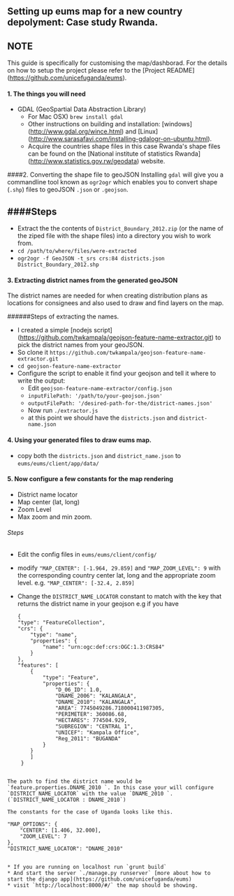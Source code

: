 Setting up eums map for a new country depolyment: Case study Rwanda.
---
## NOTE
This guide is specifically for customising the map/dashborad.  For the details on how to setup the project please refer to the [Project README] (https://github.com/unicefuganda/eums).

#### 1. The things you will need
* GDAL (GeoSpartial Data Abstraction Library) 
	* For Mac OSX) `brew install gdal`
	* Other instructions on building and installation: [windows] (http://www.gdal.org/wince.html) and [Linux] (http://www.sarasafavi.com/installing-gdalogr-on-ubuntu.html). 
	* Acquire the countries shape files in this case Rwanda's shape files can be found on the [National institute of statistics Rwanda] (http://www.statistics.gov.rw/geodata) website.

	
####2. Converting the shape file to geoJSON
Installing `gdal` will give you a commandline tool known as `ogr2ogr` which enables you to convert shape (`.shp`) files to geoJSON `.json` or `.geojson`.


####Steps
--
* Extract the the contents of `District_Boundary_2012.zip` (or the name of the ziped file with the shape files) into a directory you wish to work from.
* `cd /path/to/where/files/were-extracted` 
* `ogr2ogr -f GeoJSON -t_srs crs:84 districts.json District_Boundary_2012.shp`

#### 3. Extracting district names from the generated geoJSON
The district names are needed for when creating distribution plans as locations for consignees and also used to draw and find layers on the map.

######Steps of extracting the names.
* I created a simple [nodejs script] (https://github.com/twkampala/geojson-feature-name-extractor.git) to pick the district names from your geoJSON.
* So clone it `https://github.com/twkampala/geojson-feature-name-extractor.git`
* `cd geojson-feature-name-extractor`
* Configure the script to enable it find your geojson and tell it where to write the output:
	* Edit `geojson-feature-name-extractor/config.json`
	* `inputFilePath: '/path/to/your-geojson.json'`
	* `outputFilePath: '/desired-path-for-the/district-names.json'`
	* Now run `./extractor.js`
	* at this point we should have the `districts.json` and `district-name.json`

#### 4. Using your generated files to draw eums map.
* copy both the `districts.json` and `district_name.json` to `eums/eums/client/app/data/`


#### 5. Now configure a few constants for the map rendering
* District name locator
* Map center (lat, long)
* Zoom Level
* Max zoom and min zoom.

###### Steps
* Edit the config files in `eums/eums/client/config/`
* modify `"MAP_CENTER": [-1.964, 29.859]` and  `"MAP_ZOOM_LEVEL": 9` with the corresponding country center lat, long and the appropriate zoom level. e.g. `"MAP_CENTER": [-32.4, 2.859]`
* Change the `DISTRICT_NAME_LOCATOR` constant to match with the key that returns the district name in your geojson e.g if you have 


	```
	{
  "type": "FeatureCollection",
    "crs": {
        "type": "name",
        "properties": {
            "name": "urn:ogc:def:crs:OGC:1.3:CRS84"
        }
    },
    "features": [
        {
            "type": "Feature",
            "properties": {
                "D_06_ID": 1.0,
                "DNAME_2006": "KALANGALA",
                "DNAME_2010": "KALANGALA",
                "AREA": 7745049286.718000411987305,
                "PERIMETER": 360086.68,
                "HECTARES": 774504.929,
                "SUBREGION": "CENTRAL 1",
                "UNICEF": "Kampala Office",
                "Reg_2011": "BUGANDA"
            }
        }
        ]
     }
```

The path to find the district name would be `feature.properties.DNAME_2010 `. In this case your will configure `DISTRICT_NAME_LOCATOR` with the value `DNAME_2010 `. (`DISTRICT_NAME_LOCATOR : DNAME_2010`)

The constants for the case of Uganda looks like this.

``` 
	"MAP_OPTIONS": {
        "CENTER": [1.406, 32.000],
        "ZOOM_LEVEL": 7
    },
    "DISTRICT_NAME_LOCATOR": "DNAME_2010" 
```
    
* If you are running on localhost run `grunt build`
* And start the server `./manage.py runserver` [more about how to start the django app](https://github.com/unicefuganda/eums)
* visit `http://localhost:8000/#/` the map should be showing.